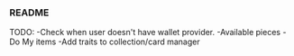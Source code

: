 ### README
TODO:
-Check when user doesn't have wallet provider.
-Available pieces
-Do My items 
-Add traits to collection/card manager